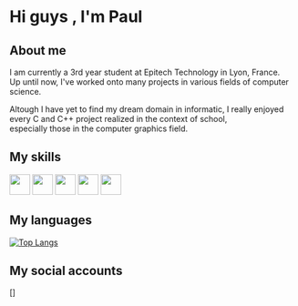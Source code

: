 # Hi guys , I'm Paul

## About me

I am currently a 3rd year student at Epitech Technology in Lyon, France. \
Up until now, I've worked onto many projects in various fields of computer science.

Altough I have yet to find my dream domain in informatic, I really enjoyed every C and C++ project realized in the context of school, \
especially those in the computer graphics field.

## My skills

<img src="https://upload.wikimedia.org/wikipedia/commons/1/19/C_Logo.png" width="36"/>
<img src="https://upload.wikimedia.org/wikipedia/commons/1/18/ISO_C%2B%2B_Logo.svg" width="36">
<img src="https://clipart-library.com/images_k/python-logo-transparent/python-logo-transparent-5.png" width="36">
<img src="https://upload.wikimedia.org/wikipedia/commons/thumb/a/a0/SFML_Logo.svg/1200px-SFML_Logo.svg.png" width="36">
<img src="https://upload.wikimedia.org/wikipedia/commons/1/16/Simple_DirectMedia_Layer%2C_Logo.svg" width="36">

## My languages
[![Top Langs](https://github-readme-stats.vercel.app/api/top-langs/?username=501stEcho)](https://github.com/anuraghazra/github-readme-stats)

## My social accounts

[]